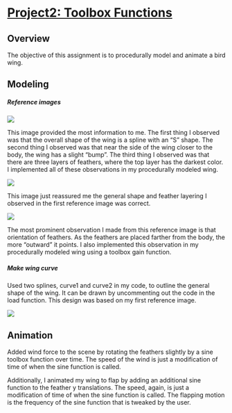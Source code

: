 # [Project2: Toolbox Functions](https://github.com/CIS700-Procedural-Graphics/Project2-Toolbox-Functions)

## Overview

The objective of this assignment is to procedurally model and animate a bird wing.

## Modeling

##### Reference images

![](./references/wing-ref-1.jpg)

This image provided the most information to me. The first thing I observed was that the overall shape of the wing is a spline with an “S” shape. The second thing I observed was that near the side of the wing closer to the body, the wing has a slight “bump”. The third thing I observed was that there are three layers of feathers, where the top layer has the darkest color. I implemented all of these observations in my procedurally modeled wing.

![](./references/wing-ref-2.png)

This image just reassured me the general shape and feather layering I observed in the first reference image was correct.

![](./references/wing-ref-3.jpg)

The most prominent observation I made from this reference image is that orientation of feathers. As the feathers are placed farther from the body, the more “outward” it points. I also implemented this observation in my procedurally modeled wing using a toolbox gain function.

##### Make wing curve

Used two splines, curve1 and curve2 in my code, to outline the general shape of the wing. It can be drawn by uncommenting out the code in the load function. This design was based on my first reference image.

![](./references/wing-screenshot.png)

## Animation

Added wind force to the scene by rotating the feathers slightly by a sine toolbox function over time. The speed of the wind is just a modification of time of when the sine function is called.

Additionally, I animated my wing to flap by adding an additional sine function to the feather y translations. The speed, again, is just a modification of time of when the sine function is called. The flapping motion is the frequency of the sine function that is tweaked by the user.